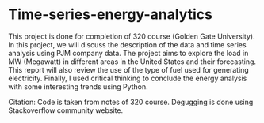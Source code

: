# Time-series-energy-analytics
This project is done for completion of 320 course (Golden Gate University).
In this project, we will discuss the description of the data and time series analysis using PJM company data. The project aims to explore the load in MW (Megawatt) in different areas in the United States and their forecasting. This report will also review the use of the type of fuel used for generating electricity. Finally, I used critical thinking to conclude the energy analysis with some interesting trends using Python.

Citation: Code is taken from notes of 320 course. Degugging is done using Stackoverflow community website. 

